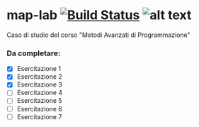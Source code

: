 
# map-lab [![Build Status](https://travis-ci.com/holderekt/map-lab.svg?token=zYihrEzEodBtdzXuoqNx&branch=master)](https://travis-ci.com/holderekt/map-lab) ![alt text](https://img.shields.io/badge/advancement-43%25-blue.svg)
Caso di studio del corso "Metodi Avanzati di Programmazione"
 

### Da completare: ###
- [x] Esercitazione 1
- [x] Esercitazione 2
- [x] Esercitazione 3
- [ ] Esercitazione 4
- [ ] Esercitazione 5
- [ ] Esercitazione 6
- [ ] Esercitazione 7